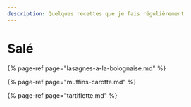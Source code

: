 ```yaml
---
description: Quelques recettes que je fais régulièrement
---
```


# Salé

{% page-ref page="lasagnes-a-la-bolognaise.md" %}

{% page-ref page="muffins-carotte.md" %}

{% page-ref page="tartiflette.md" %}



